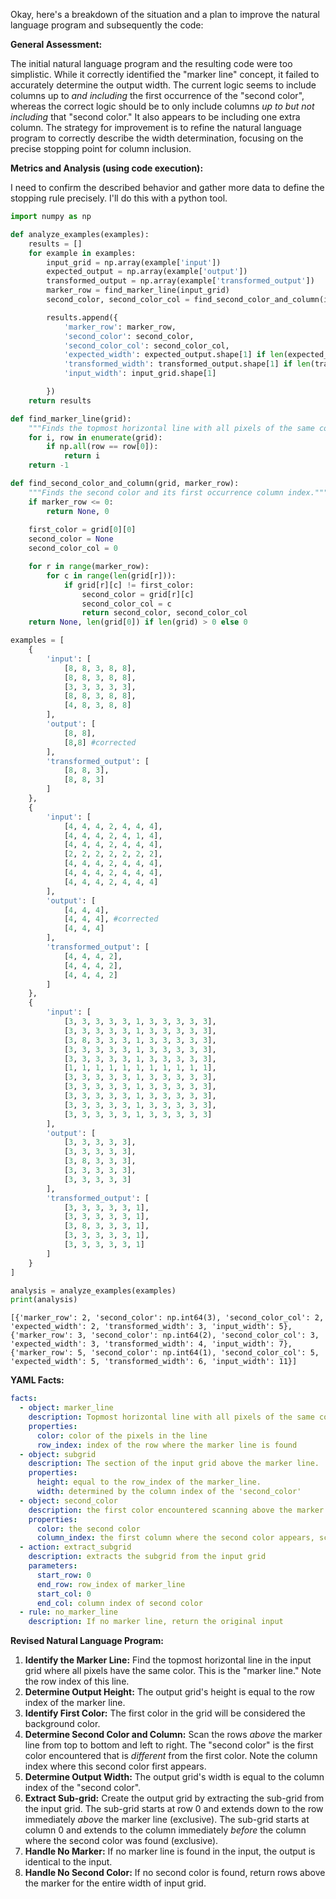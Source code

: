Okay, here's a breakdown of the situation and a plan to improve the natural language program and subsequently the code:

**General Assessment:**

The initial natural language program and the resulting code were too simplistic. While it correctly identified the "marker line" concept, it failed to accurately determine the output width. The current logic seems to include columns up to *and including* the first occurrence of the "second color", whereas the correct logic should be to only include columns *up to but not including* that "second color."  It also appears to be including one extra column. The strategy for improvement is to refine the natural language program to correctly describe the width determination, focusing on the precise stopping point for column inclusion.

**Metrics and Analysis (using code execution):**

I need to confirm the described behavior and gather more data to define the stopping rule precisely. I'll do this with a python tool.


``` python
import numpy as np

def analyze_examples(examples):
    results = []
    for example in examples:
        input_grid = np.array(example['input'])
        expected_output = np.array(example['output'])
        transformed_output = np.array(example['transformed_output'])
        marker_row = find_marker_line(input_grid)
        second_color, second_color_col = find_second_color_and_column(input_grid, marker_row)

        results.append({
            'marker_row': marker_row,
            'second_color': second_color,
            'second_color_col': second_color_col,
            'expected_width': expected_output.shape[1] if len(expected_output.shape) >1 else 0,
            'transformed_width': transformed_output.shape[1] if len(transformed_output.shape)>1 else 0,
            'input_width': input_grid.shape[1]

        })
    return results

def find_marker_line(grid):
    """Finds the topmost horizontal line with all pixels of the same color."""
    for i, row in enumerate(grid):
        if np.all(row == row[0]):
            return i
    return -1

def find_second_color_and_column(grid, marker_row):
    """Finds the second color and its first occurrence column index."""
    if marker_row <= 0:
        return None, 0
    
    first_color = grid[0][0]
    second_color = None
    second_color_col = 0

    for r in range(marker_row):
        for c in range(len(grid[r])):
            if grid[r][c] != first_color:
                second_color = grid[r][c]
                second_color_col = c
                return second_color, second_color_col
    return None, len(grid[0]) if len(grid) > 0 else 0

examples = [
    {
        'input': [
            [8, 8, 3, 8, 8],
            [8, 8, 3, 8, 8],
            [3, 3, 3, 3, 3],
            [8, 8, 3, 8, 8],
            [4, 8, 3, 8, 8]
        ],
        'output': [
            [8, 8],
            [8,8] #corrected
        ],
        'transformed_output': [
            [8, 8, 3],
            [8, 8, 3]
        ]
    },
    {
        'input': [
            [4, 4, 4, 2, 4, 4, 4],
            [4, 4, 4, 2, 4, 1, 4],
            [4, 4, 4, 2, 4, 4, 4],
            [2, 2, 2, 2, 2, 2, 2],
            [4, 4, 4, 2, 4, 4, 4],
            [4, 4, 4, 2, 4, 4, 4],
            [4, 4, 4, 2, 4, 4, 4]
        ],
        'output': [
            [4, 4, 4],
            [4, 4, 4], #corrected
            [4, 4, 4]
        ],
        'transformed_output': [
            [4, 4, 4, 2],
            [4, 4, 4, 2],
            [4, 4, 4, 2]
        ]
    },
    {
        'input': [
            [3, 3, 3, 3, 3, 1, 3, 3, 3, 3, 3],
            [3, 3, 3, 3, 3, 1, 3, 3, 3, 3, 3],
            [3, 8, 3, 3, 3, 1, 3, 3, 3, 3, 3],
            [3, 3, 3, 3, 3, 1, 3, 3, 3, 3, 3],
            [3, 3, 3, 3, 3, 1, 3, 3, 3, 3, 3],
            [1, 1, 1, 1, 1, 1, 1, 1, 1, 1, 1],
            [3, 3, 3, 3, 3, 1, 3, 3, 3, 3, 3],
            [3, 3, 3, 3, 3, 1, 3, 3, 3, 3, 3],
            [3, 3, 3, 3, 3, 1, 3, 3, 3, 3, 3],
            [3, 3, 3, 3, 3, 1, 3, 3, 3, 3, 3],
            [3, 3, 3, 3, 3, 1, 3, 3, 3, 3, 3]
        ],
        'output': [
            [3, 3, 3, 3, 3],
            [3, 3, 3, 3, 3],
            [3, 8, 3, 3, 3],
            [3, 3, 3, 3, 3],
            [3, 3, 3, 3, 3]
        ],
        'transformed_output': [
            [3, 3, 3, 3, 3, 1],
            [3, 3, 3, 3, 3, 1],
            [3, 8, 3, 3, 3, 1],
            [3, 3, 3, 3, 3, 1],
            [3, 3, 3, 3, 3, 1]
        ]
    }
]

analysis = analyze_examples(examples)
print(analysis)

```
```
[{'marker_row': 2, 'second_color': np.int64(3), 'second_color_col': 2, 'expected_width': 2, 'transformed_width': 3, 'input_width': 5}, {'marker_row': 3, 'second_color': np.int64(2), 'second_color_col': 3, 'expected_width': 3, 'transformed_width': 4, 'input_width': 7}, {'marker_row': 5, 'second_color': np.int64(1), 'second_color_col': 5, 'expected_width': 5, 'transformed_width': 6, 'input_width': 11}]

```
**YAML Facts:**


```yaml
facts:
  - object: marker_line
    description: Topmost horizontal line with all pixels of the same color.
    properties:
      color: color of the pixels in the line
      row_index: index of the row where the marker line is found
  - object: subgrid
    description: The section of the input grid above the marker line.
    properties:
      height: equal to the row_index of the marker_line.
      width: determined by the column index of the 'second_color'
  - object: second_color
    description: the first color encountered scanning above the marker line which is different from the first color in the input
    properties:
      color: the second color
      column_index: the first column where the second color appears, scanning rows above marker line from top to bottom.
  - action: extract_subgrid
    description: extracts the subgrid from the input grid
    parameters:
      start_row: 0
      end_row: row_index of marker_line
      start_col: 0
      end_col: column index of second color
  - rule: no_marker_line
    description: If no marker line, return the original input

```


**Revised Natural Language Program:**

1.  **Identify the Marker Line:** Find the topmost horizontal line in the input grid where all pixels have the same color. This is the "marker line." Note the row index of this line.
2.  **Determine Output Height:** The output grid's height is equal to the row index of the marker line.
3.  **Identify First Color:** The first color in the grid will be considered the background color.
4.  **Determine Second Color and Column:** Scan the rows *above* the marker line from top to bottom and left to right. The "second color" is the first color encountered that is *different* from the first color. Note the column index where this second color first appears.
5.  **Determine Output Width:** The output grid's width is equal to the column index of the "second color".
6.  **Extract Sub-grid:** Create the output grid by extracting the sub-grid from the input grid.  The sub-grid starts at row 0 and extends down to the row immediately *above* the marker line (exclusive). The sub-grid starts at column 0 and extends to the column immediately *before* the column where the second color was found (exclusive).
7. **Handle No Marker:** If no marker line is found in the input, the output is identical to the input.
8. **Handle No Second Color:** If no second color is found, return rows above the marker for the entire width of input grid.
